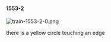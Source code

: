 #### 1553-2
![train-1553-2-0.png](https://github.com/lil-lab/nlvr/raw/master/nlvr/train/images/6/train-1553-2-0.png "train-1553-2-0.png")

there is a yellow circle touching an edge